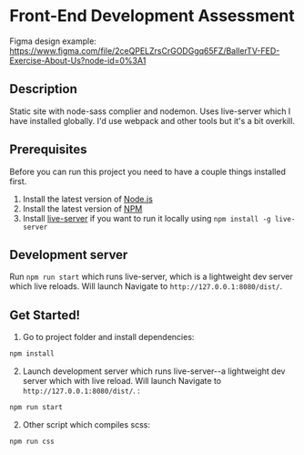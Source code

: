 # Front-End Development Assessment 

Figma design example: https://www.figma.com/file/2ceQPELZrsCrGODGgq65FZ/BallerTV-FED-Exercise-About-Us?node-id=0%3A1

## Description
Static site with node-sass complier and nodemon. Uses live-server which I have installed globally. I'd use webpack and other tools but it's a bit overkill.

## Prerequisites
Before you can run this project you need to have a couple things installed first.

1. Install the latest version of [Node.js](https://nodejs.org/en/)
2. Install the latest version of [NPM](https://www.npmjs.com/get-npm)
3. Install [live-server](https://www.npmjs.com/package/live-server) if you want to run it locally using `npm install -g live-server`

## Development server

Run `npm run start` which runs live-server, which is a lightweight dev server which live reloads. Will launch Navigate to `http://127.0.0.1:8080/dist/`. 

## Get Started!

1. Go to project folder and install dependencies:

```sh
npm install
```

2. Launch development server which runs live-server--a lightweight dev server which with live reload. Will launch Navigate to `http://127.0.0.1:8080/dist/`. :

```sh
npm run start
```

2. Other script which compiles scss:

```sh
npm run css
```





